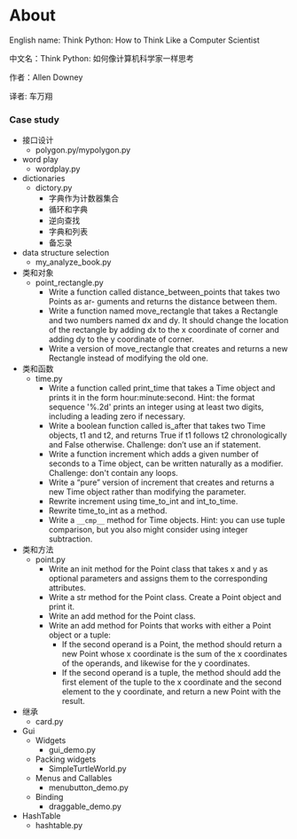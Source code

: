 About
======

English name: Think Python: How to Think Like a Computer Scientist

中文名：Think Python: 如何像计算机科学家一样思考

作者：Allen Downey

译者: 车万翔

### Case study

* 接口设计
    * polygon.py/mypolygon.py
* word play
    * wordplay.py
* dictionaries
    * dictory.py
        * 字典作为计数器集合
        * 循环和字典
        * 逆向查找
        * 字典和列表
        * 备忘录
* data structure selection
    * my_analyze_book.py
* 类和对象
    * point_rectangle.py
        * Write a function called distance_between_points that takes two Points as ar- guments and returns the distance between them.
        * Write a function named move_rectangle that takes a Rectangle and two numbers named dx and dy. It should change the location of the rectangle by adding dx to the x coordinate of corner and adding dy to the y coordinate of corner.
        * Write a version of move_rectangle that creates and returns a new Rectangle instead of modifying the old one.
* 类和函数
    * time.py
        * Write a function called print_time that takes a Time object and prints it in the form hour:minute:second. Hint: the format sequence '%.2d' prints an integer using at least two digits, including a leading zero if necessary.
        * Write a boolean function called is_after that takes two Time objects, t1 and t2, and returns True if t1 follows t2 chronologically and False otherwise. Challenge: don’t use an if statement.
        * Write a function increment which adds a given number of seconds to a Time object, can be written naturally as a modifier. Challenge: don't contain any loops.
        * Write a “pure” version of increment that creates and returns a new Time object rather than modifying the parameter.
        * Rewrite increment using time_to_int and int_to_time.
        * Rewrite time_to_int as a method.
        * Write a `__cmp__` method for Time objects. Hint: you can use tuple comparison, but you also might consider using integer subtraction.
* 类和方法
    * point.py
        * Write an init method for the Point class that takes x and y as optional parameters and assigns them to the corresponding attributes.
        * Write a str method for the Point class. Create a Point object and print it.
        * Write an add method for the Point class.
        * Write an add method for Points that works with either a Point object or a tuple:
            * If the second operand is a Point, the method should return a new Point whose x coordinate is the sum of the x coordinates of the operands, and likewise for the y coordinates.
            * If the second operand is a tuple, the method should add the first element of the tuple to the x coordinate and the second element to the y coordinate, and return a new Point with the result.
* 继承
    * card.py
* Gui
    * Widgets
        * gui_demo.py
    * Packing widgets
        * SimpleTurtleWorld.py
    * Menus and Callables
        * menubutton_demo.py
    * Binding
        * draggable_demo.py
* HashTable
    * hashtable.py
